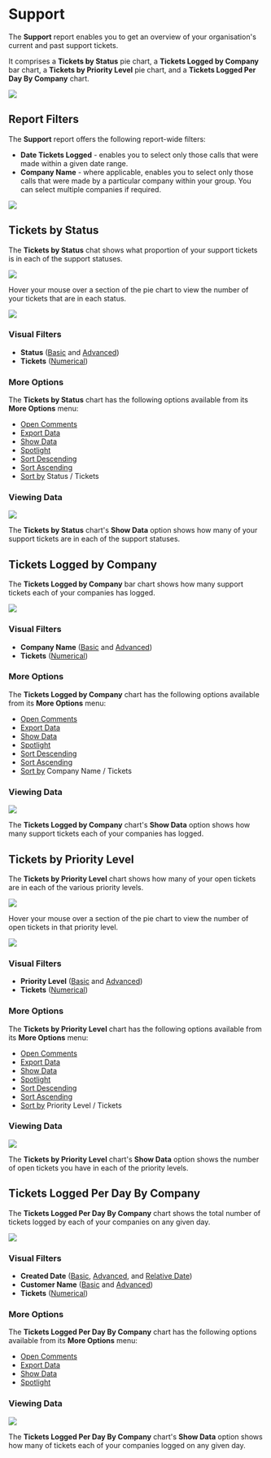 # Support

The **Support** report enables you to get an overview of your organisation's current and past support tickets. 

It comprises a **Tickets by Status** pie chart, a **Tickets Logged by Company** bar chart, a **Tickets by Priority Level**  pie chart, and a **Tickets Logged Per Day By Company** chart.

<a href="../images/reports/support.png" target="_blank">
    <img src="../images/reports/support.png"/>
</a>

## Report Filters

The **Support** report offers the following report-wide filters:

* **Date Tickets Logged** - enables you to select only those calls that were made within a given date range.
* **Company Name** - where applicable, enables you to select only those calls that were made by a particular company within your group. You can select multiple companies if required.

<a href="../images/reports/support-left-filter.png" target="_blank">
    <img src="../images/reports/support-left-filter.png"/>
</a>

## Tickets by Status

The **Tickets by Status** chat shows what proportion of your support tickets is in each of the support statuses.

<a href="../images/reports/support-by-status.png" target="_blank">
    <img src="../images/reports/support-by-status.png"/>
</a>

Hover your mouse over a section of the pie chart to view the number of your tickets that are in each status.

<a href="../images/reports/support-by-status-highlight.png" target="_blank">
    <img src="../images/reports/support-by-status-highlight.png"/>
</a>

### Visual Filters

* **Status** ([Basic](/reports/reports.html#using-basic-filters) and [Advanced](/reports/reports.html#using-advanced-filters))
* **Tickets** ([Numerical](/reports/reports.html#using-numerical-filters))

### More Options

The **Tickets by Status** chart has the following options available from its **More Options** menu:

* [Open Comments](/reports/reports.html#open-comments)
* [Export Data](/reports/reports.html#export-data)
* [Show Data](/reports/reports.html#show-data)
* [Spotlight](/reports/reports.html#spotlight)
* [Sort Descending](/reports/reports.html#sort-descending--ascending--sort-by)
* [Sort Ascending](/reports/reports.html#sort-descending--ascending--sort-by)
* [Sort by](/reports/reports.html#sort-descending--ascending--sort-by) Status / Tickets

### Viewing Data

<a href="../images/reports/support-by-status-data.png" target="_blank">
    <img src="../images/reports/support-by-status-data.png"/>
</a>

The **Tickets by Status** chart's **Show Data** option shows how many of your support tickets are in each of the support statuses.

## Tickets Logged by Company

The **Tickets Logged by Company** bar chart shows how many support tickets each of your companies has logged.

<a href="../images/reports/support-by-company.png" target="_blank">
    <img src="../images/reports/support-by-company.png"/>
</a>

### Visual Filters

* **Company Name** ([Basic](/reports/reports.html#using-basic-filters) and [Advanced](/reports/reports.html#using-advanced-filters))
* **Tickets** ([Numerical](/reports/reports.html#using-numerical-filters))

### More Options

The **Tickets Logged by Company** chart has the following options available from its **More Options** menu:

* [Open Comments](/reports/reports.html#open-comments)
* [Export Data](/reports/reports.html#export-data)
* [Show Data](/reports/reports.html#show-data)
* [Spotlight](/reports/reports.html#spotlight)
* [Sort Descending](/reports/reports.html#sort-descending--ascending--sort-by)
* [Sort Ascending](/reports/reports.html#sort-descending--ascending--sort-by)
* [Sort by](/reports/reports.html#sort-descending--ascending--sort-by) Company Name / Tickets

### Viewing Data

<a href="../images/reports/support-by-company-data.png" target="_blank">
    <img src="../images/reports/support-by-company-data.png"/>
</a>

The **Tickets Logged by Company** chart's **Show Data** option shows how many support tickets each of your companies has logged.

## Tickets by Priority Level

The **Tickets by Priority Level** chart shows how many of your open tickets are in each of the various priority levels.

<a href="../images/reports/support-priority.png" target="_blank">
    <img src="../images/reports/support-priority.png"/>
</a>

Hover your mouse over a section of the pie chart to view the number of open tickets in that priority level.

<a href="../images/reports/support-priority-highlight.png" target="_blank">
    <img src="../images/reports/support-priority-highlight.png"/>
</a>

### Visual Filters

* **Priority Level** ([Basic](/reports/reports.html#using-basic-filters) and [Advanced](/reports/reports.html#using-advanced-filters))
* **Tickets** ([Numerical](/reports/reports.html#using-numerical-filters))

### More Options

The **Tickets by Priority Level** chart has the following options available from its **More Options** menu:

* [Open Comments](/reports/reports.html#open-comments)
* [Export Data](/reports/reports.html#export-data)
* [Show Data](/reports/reports.html#show-data)
* [Spotlight](/reports/reports.html#spotlight)
* [Sort Descending](/reports/reports.html#sort-descending--ascending--sort-by)
* [Sort Ascending](/reports/reports.html#sort-descending--ascending--sort-by)
* [Sort by](/reports/reports.html#sort-descending--ascending--sort-by) Priority Level / Tickets

### Viewing Data

<a href="../images/reports/support-priority-data.png" target="_blank">
    <img src="../images/reports/support-priority-data.png"/>
</a>

The **Tickets by Priority Level** chart's **Show Data** option shows the number of open tickets you have in each of the priority levels.

## Tickets Logged Per Day By Company

The **Tickets Logged Per Day By Company** chart shows the total number of tickets logged by each of your companies on any given day.

<a href="../images/reports/support-per-day.png" target="_blank">
    <img src="../images/reports/support-per-day.png"/>
</a>

### Visual Filters

* **Created Date** ([Basic](/reports/reports.html#using-basic-filters), [Advanced](/reports/reports.html#using-advanced-filters), and [Relative Date](/reports/reports.html#using-relative-date-filters))
* **Customer Name** ([Basic](/reports/reports.html#using-basic-filters) and [Advanced](/reports/reports.html#using-advanced-filters))
* **Tickets** ([Numerical](/reports/reports.html#using-numerical-filters))

### More Options

The **Tickets Logged Per Day By Company** chart has the following options available from its **More Options** menu:

* [Open Comments](/reports/reports.html#open-comments)
* [Export Data](/reports/reports.html#export-data)
* [Show Data](/reports/reports.html#show-data)
* [Spotlight](/reports/reports.html#spotlight)

### Viewing Data

<a href="../images/reports/support-per-day-data.png" target="_blank">
    <img src="../images/reports/support-per-day-data.png"/>
</a>

The **Tickets Logged Per Day By Company** chart's **Show Data** option shows how many of tickets each of your companies logged on any given day.